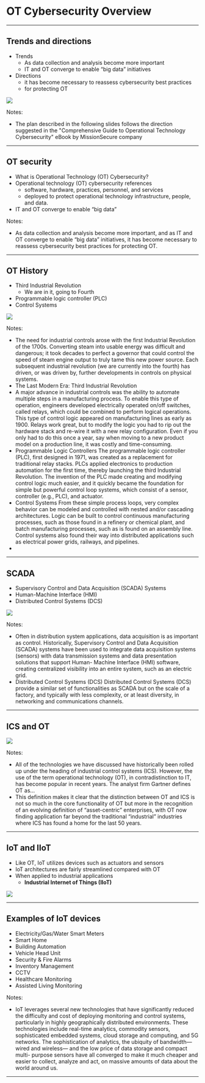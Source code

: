 # OT Cybersecurity Overview

---

## Trends and directions

* Trends
  * As data collection and analysis become more important
  * IT and OT converge to enable “big data” initiatives
* Directions
  * it has become necessary to reassess cybersecurity best practices 
  * for protecting OT

![](../artwork/sec-plan-01.png)

Notes:

* The plan described in the following slides follows the direction suggested
in the "Comprehensive Guide to Operational Technology Cybersecurity" eBook
by MissionSecure company

---

## OT security

* What is Operational Technology (OT) Cybersecurity?
* Operational technology (OT) cybersecurity references 
  * software, hardware, practices, personnel, and services
  * deployed to protect operational technology infrastructure, people, and data.
* IT and OT converge to enable “big data”

Notes:

  * As data collection and analysis become
    more important, and as IT and OT converge to enable “big data” initiatives, it has become necessary to reassess
    cybersecurity best practices for protecting OT.

---

## OT History

* Third Industrial Revolution
  * We are in it, going to Fourth
* Programmable logic controller (PLC)
* Control Systems

![](../artwork/ot-01.png)

Notes:

* The need for industrial controls arose with the first Industrial Revolution of the 1700s. Converting steam into usable
  energy was difficult and dangerous; it took decades to perfect a governor that could control the speed of steam engine
  output to truly tame this new power source. Each subsequent industrial revolution (we are currently into the fourth) has
  driven, or was driven by, further developments in controls on physical systems.
* The Last Modern Era: Third Industrial Revolution
* A major advance in industrial controls was the ability to automate multiple steps in a manufacturing process. To
  enable this type of operation, engineers developed electrically operated on/off switches, called relays, which could be
  combined to perform logical operations. This type of control logic appeared on manufacturing lines as early as 1900.
  Relays work great, but to modify the logic you had to rip out the hardware stack and re-wire it with a new relay
  configuration. Even if you only had to do this once a year, say when moving to a new product model on a production line,
  it was costly and time-consuming.
* Programmable Logic Controllers
  The programmable logic controller (PLC), first
  designed in 1971, was created as a replacement
  for traditional relay stacks. PLCs applied electronics
  to production automation for the first time, thereby
  launching the third Industrial Revolution. The
  invention of the PLC made creating and modifying
  control logic much easier, and it quickly became
  the foundation for simple but powerful control loop
  systems, which consist of a sensor, controller (e.g.,
  PLC), and actuator.
* Control Systems
  From these simple process loops, very complex
  behavior can be modeled and controlled with nested
  and/or cascading architectures. Logic can be built to
  control continuous manufacturing processes, such
  as those found in a refinery or chemical plant, and
  batch manufacturing processes, such as is found on
  an assembly line. Control systems also found their way
  into distributed applications such as electrical power
  grids, railways, and pipelines.
* 
---

## SCADA

* Supervisory Control and Data Acquisition (SCADA) Systems
* Human-Machine Interface (HMI)
* Distributed Control Systems (DCS)

![](../artwork/ot-02.png)

Notes:

* Often in distribution system applications,
data acquisition is as important as control.
Historically, Supervisory Control and Data
Acquisition (SCADA) systems have been used
to integrate data acquisition systems (sensors)
with data transmission systems and data
presentation solutions that support Human-
Machine Interface (HMI) software, creating
centralized visibility into an entire system, such
as an electric grid.
* Distributed Control Systems (DCS)
  Distributed Control Systems (DCS) provide a
  similar set of functionalities as SCADA but on
  the scale of a factory, and typically with less
  complexity, or at least diversity, in networking
  and communications channels.

---

## ICS and OT

![](../artwork/ot-03.png)

Notes:

* All of the technologies we have discussed have historically been rolled up under the heading of industrial control
systems (ICS). However, the use of the term operational technology (OT), in contradistinction to IT, has become
popular in recent years. The analyst firm Gartner defines OT as...
* This definition makes it clear that the distinction between OT and ICS is not so much in the core functionality of OT
  but more in the recognition of an evolving definition of “asset-centric” enterprises, with OT now finding application far
  beyond the traditional “industrial” industries where ICS has found a home for the last 50 years.

---

## IoT and IIoT

* Like OT, IoT utilizes devices such as actuators and sensors
* IoT architectures are fairly streamlined compared with OT
* When applied to industrial applications
  * __Industrial Internet of Things (IIoT)__
  
![](../artwork/ot-04.png)

---

## Examples of IoT devices

* Electricity/Gas/Water Smart Meters
* Smart Home
* Building Automation
* Vehicle Head Unit
* Security & Fire Alarms
* Inventory Management
* CCTV
* Healthcare Monitoring
* Assisted Living Monitoring

Notes:

* IoT leverages several new technologies that have
significantly reduced the difficulty and cost of deploying
monitoring and control systems, particularly in highly
geographically distributed environments. These
technologies include real-time analytics, commodity
sensors, sophisticated embedded systems, cloud storage
and computing, and 5G networks. The sophistication of
analytics, the ubiquity of bandwidth—wired and wireless—
and the low price of data storage and compact multi-
purpose sensors have all converged to make it much
cheaper and easier to collect, analyze and act, on massive
amounts of data about the world around us.

---

